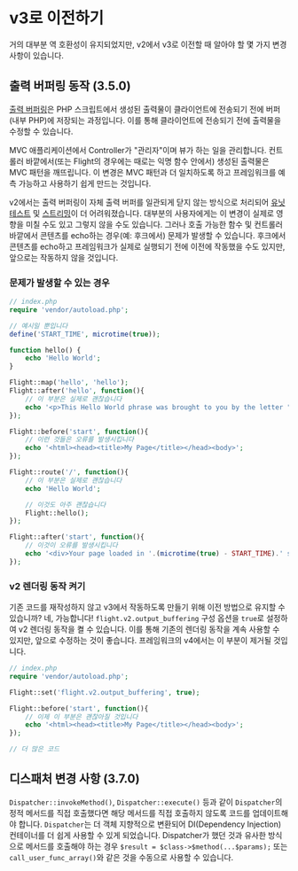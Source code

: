 
# v3로 이전하기

거의 대부분 역 호환성이 유지되었지만, v2에서 v3로 이전할 때 알아야 할 몇 가지 변경 사항이 있습니다.

## 출력 버퍼링 동작 (3.5.0)

[출력 버퍼링](https://stackoverflow.com/questions/2832010/what-is-output-buffering-in-php)은 PHP 스크립트에서 생성된 출력물이 클라이언트에 전송되기 전에 버퍼(내부 PHP)에 저장되는 과정입니다. 이를 통해 클라이언트에 전송되기 전에 출력물을 수정할 수 있습니다.

MVC 애플리케이션에서 Controller가 "관리자"이며 뷰가 하는 일을 관리합니다. 컨트롤러 바깥에서(또는 Flight의 경우에는 때로는 익명 함수 안에서) 생성된 출력물은 MVC 패턴을 깨뜨립니다. 이 변경은 MVC 패턴과 더 일치하도록 하고 프레임워크를 예측 가능하고 사용하기 쉽게 만드는 것입니다.

v2에서는 출력 버퍼링이 자체 출력 버퍼를 일관되게 닫지 않는 방식으로 처리되어 [유닛 테스트](https://github.com/flightphp/core/pull/545/files#diff-eb93da0a3473574fba94c3c4160ce68e20028e30b267875ab0792ade0b0539a0R42) 및 [스트리밍](https://github.com/flightphp/core/issues/413)이 더 어려워졌습니다. 대부분의 사용자에게는 이 변경이 실제로 영향을 미칠 수도 있고 그렇지 않을 수도 있습니다. 그러나 호출 가능한 함수 및 컨트롤러 바깥에서 콘텐츠를 echo하는 경우(예: 후크에서) 문제가 발생할 수 있습니다. 후크에서 콘텐츠를 echo하고 프레임워크가 실제로 실행되기 전에 이전에 작동했을 수도 있지만, 앞으로는 작동하지 않을 것입니다.

### 문제가 발생할 수 있는 경우
```php
// index.php
require 'vendor/autoload.php';

// 예시일 뿐입니다
define('START_TIME', microtime(true));

function hello() {
	echo 'Hello World';
}

Flight::map('hello', 'hello');
Flight::after('hello', function(){
	// 이 부분은 실제로 괜찮습니다
	echo '<p>This Hello World phrase was brought to you by the letter "H"</p>';
});

Flight::before('start', function(){
	// 이런 것들은 오류를 발생시킵니다
	echo '<html><head><title>My Page</title></head><body>';
});

Flight::route('/', function(){
	// 이 부분은 실제로 괜찮습니다
	echo 'Hello World';

	// 이것도 아주 괜찮습니다
	Flight::hello();
});

Flight::after('start', function(){
	// 이것이 오류를 발생시킵니다
	echo '<div>Your page loaded in '.(microtime(true) - START_TIME).' seconds</div></body></html>';
});
```

### v2 렌더링 동작 켜기

기존 코드를 재작성하지 않고 v3에서 작동하도록 만들기 위해 이전 방법으로 유지할 수 있습니까? 네, 가능합니다! `flight.v2.output_buffering` 구성 옵션을 `true`로 설정하여 v2 렌더링 동작을 켤 수 있습니다. 이를 통해 기존의 렌더링 동작을 계속 사용할 수 있지만, 앞으로 수정하는 것이 좋습니다. 프레임워크의 v4에서는 이 부분이 제거될 것입니다.

```php
// index.php
require 'vendor/autoload.php';

Flight::set('flight.v2.output_buffering', true);

Flight::before('start', function(){
	// 이제 이 부분은 괜찮아질 것입니다
	echo '<html><head><title>My Page</title></head><body>';
});

// 더 많은 코드 
```

## 디스패처 변경 사항 (3.7.0)

`Dispatcher::invokeMethod()`, `Dispatcher::execute()` 등과 같이 `Dispatcher`의 정적 메서드를 직접 호출했다면 해당 메서드를 직접 호출하지 않도록 코드를 업데이트해야 합니다. `Dispatcher`는 더 객체 지향적으로 변환되어 DI(Dependency Injection) 컨테이너를 더 쉽게 사용할 수 있게 되었습니다. Dispatcher가 했던 것과 유사한 방식으로 메서드를 호출해야 하는 경우 `$result = $class->$method(...$params);` 또는 `call_user_func_array()`와 같은 것을 수동으로 사용할 수 있습니다.
